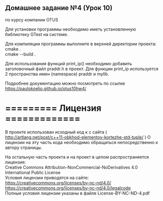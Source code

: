 Домашнее задание №4 (Урок 10) 
-----------------------------
по курсу компании OTUS

Для установки программы необходимо иметь установленную библиотеку GTest на системе.

Для компиляции программы выполните в верхней директории проекта:  <br>
cmake .             <br>
cmake --build .     

Для использования функций print_ip() необходимо добавить заголовочный файл praddr.h в проект. 
Для функции print_ip используется 2 пространства имен (namespace) praddr и mylib.

Подробнее документацию можно посмотреть по ссылке   <br> 
https://paulokoelio.github.io/otus10hw4/  


========= Лицензия =============
================================

В проекте использован исходный код к c сайта ( http://artlang.net/post/c++11-obkhod-elementov-kortezhe-std-tuple/ )
О лицензии на эту часть кода необходимо обращаться непосредственно к автору страницы.

На остальную часть проекта и на проект в целом распространяется лицензия:  <br>
Creative Commons Attribution-NonCommercial-NoDerivatives 4.0 International Public License  <br>
Условия лицензии приводятся на сайте:  <br>
https://creativecommons.org/licenses/by-nc-nd/4.0/  <br>
https://creativecommons.org/licenses/by-nc-nd/4.0/legalcode  <br>
Полные условия лицензии указаны в файле License-BY-NC-ND-4.pdf
